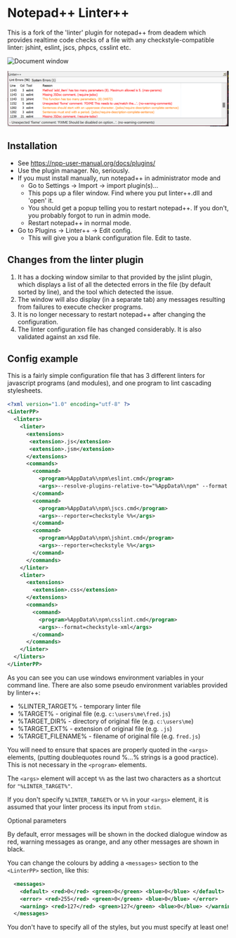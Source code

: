 # Notepad++ Linter++

This is a fork of the 'linter' plugin for notepad++ from deadem which provides realtime code checks of a file with any checkstyle-compatible linter: jshint, eslint, jscs, phpcs, csslint etc.

![Document window](/img/1.jpg?raw=true)

![Dockable error window](/img/2.png?raw=true)

## Installation

- See <https://npp-user-manual.org/docs/plugins/>
- Use the plugin manager. No, seriously.
- If you must install manually, run notepad++ in administrator mode and
  - Go to Settings -> Import -> import plugin(s)...
  - This pops up a filer window. Find where you put linter++.dll and 'open' it.
  - You should get a popup telling you to restart notepad++. If you don't, you probably forgot to run in admin mode.
  - Restart notepad++ in normal mode.
- Go to Plugins -> Linter++ -> Edit config.
  - This will give you a blank configuration file. Edit to taste.

## Changes from the linter plugin

1. It has a docking window similar to that provided by the jslint plugin, which displays a list of all the detected errors in the file (by default sorted by line), and the tool which detected the issue.
1. The window will also display (in a separate tab) any messages resulting from failures to execute checker programs.
1. It is no longer necessary to restart notepad++ after changing the configuration.
1. The linter configuration file has changed considerably. It is also validated against an xsd file.

## Config example

This is a fairly simple configuration file that has 3 different linters for javascript programs (and modules), and one program to lint cascading stylesheets.

```xml
<?xml version="1.0" encoding="utf-8" ?>
<LinterPP>
  <linters>
    <linter>  
      <extensions> 
       <extension>.js</extension>
       <extension>.jsm</extension>
      </extensions>
      <commands>
        <command>
          <program>%AppData%\npm\eslint.cmd</program>
          <args>--resolve-plugins-relative-to="%AppData%\npm" --format checkstyle %%</args>
        </command>
        <command>
          <program>%AppData%\npm\jscs.cmd</program>
          <args>--reporter=checkstyle %%</args>
        </command>
        <command>
          <program>%AppData%\npm\jshint.cmd</program>
          <args>--reporter=checkstyle %%</args>
        </command>
      </commands>
    </linter>
    <linter>
      <extensions>
        <extension>.css</extension>
      </extensions>
      <commands>
        <command>
          <program>%AppData%\npm\csslint.cmd</program>
          <args>--format=checkstyle-xml</args>
        </command>
      </commands>
    </linter>
  </linters>
</LinterPP>
```

As you can see you can use windows environment variables in your command line. There are also some pseudo environment variables provided by linter++:

- %LINTER_TARGET% - temporary linter file
- %TARGET% - original file (e.g. `c:\users\me\fred.js`)
- %TARGET_DIR% - directory of original file (e.g. `c:\users\me`)
- %TARGET_EXT% - extension of original file (e.g. `.js`)
- %TARGET_FILENAME% - filename of original file (e.g. `fred.js`)

You will need to ensure that spaces are properly quoted in the `<args>` elements, (putting doublequotes round %...% strings is a good practice). This is not necessary in the `<program>` elements.

The `<args>` element will accept `%%` as the last two characters as a shortcut for `"%LINTER_TARGET%"`.

If you don't specify `%LINTER_TARGET%` or `%%` in your `<args>` element, it is assumed that your linter process its input from `stdin`.

Optional parameters

By default, error messages will be shown in the docked dialogue window as red, warning messages as orange, and any other messages are shown in black.

You can change the colours by adding a `<messages>` section to the `<LinterPP>` section, like this:

```xml
  <messages>
    <default> <red>0</red> <green>0</green> <blue>0</blue> </default>
    <error> <red>255</red> <green>0</green> <blue>0</blue> </error>
    <warning> <red>127</red> <green>127</green> <blue>0</blue> </warning>
  </messages>
```

You don't have to specify all of the styles, but you must specify at least one!
